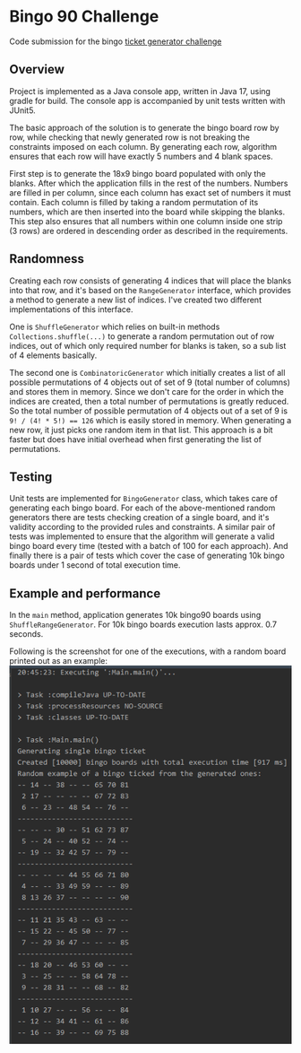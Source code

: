 # Bingo 90 Challenge

Code submission for the bingo [ticket generator challenge](https://github.com/lindar-open/ticket-generator-challenge)

## Overview

Project is implemented as a Java console app, written in Java 17, using gradle for build.
The console app is accompanied by unit tests written with JUnit5.

The basic approach of the solution is to generate the bingo board row by row, while checking that newly generated row is
not breaking the constraints imposed on each column. By generating each row, algorithm ensures that each row will have
exactly 5 numbers and 4 blank spaces.

First step is to generate the 18x9 bingo board populated with only the blanks. After which the application fills in the
rest of the numbers. Numbers are filled in per column, since each column has exact set of numbers it must contain. Each
column is filled by taking a random permutation of its numbers, which are then inserted into the board while skipping
the blanks. This step also ensures that all numbers within one column inside one strip (3 rows) are ordered in
descending order as described in the requirements.

## Randomness

Creating each row consists of generating 4 indices that will place the blanks into that row, and it's based on
the `RangeGenerator` interface, which provides a method to generate a new list of indices. I've created two different
implementations of this interface.

One is `ShuffleGenerator` which relies on built-in methods `Collections.shuffle(...)` to generate a random permutation
out of row indices, out of which only required number for blanks is taken, so a sub list of 4 elements basically.

The second one is `CombinatoricGenerator` which initially creates a list of all possible permutations of 4 objects out
of set of 9 (total number of columns) and stores them in memory. Since we don't care for the order in which the indices
are created, then a total number of permutations is greatly reduced. So the total number of possible permutation of 4
objects out of a set of 9 is `9! / (4! * 5!) == 126` which is easily stored in memory. When generating a new row, it
just picks one random item in that list. This approach is a bit faster but does have initial overhead when first
generating the list of permutations.

## Testing

Unit tests are implemented for `BingoGenerator` class, which takes care of generating each bingo board. For each of the
above-mentioned random generators there are tests checking creation of a single board, and it's validity according to
the provided rules and constraints. A similar pair of tests was implemented to ensure that the algorithm will generate a
valid bingo board every time (tested with a batch of 100 for each approach). And finally there is a pair of tests which
cover the case of generating 10k bingo boards under 1 second of total execution time.

## Example and performance

In the `main` method, application generates 10k bingo90 boards using `ShuffleRangeGenerator`.
For 10k bingo boards execution lasts approx. 0.7 seconds.

Following is the screenshot for one of the executions, with a random board printed out as an example:
![img.png](img.png)

